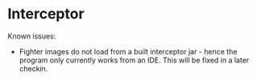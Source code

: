 Interceptor
===========

Known issues:
- Fighter images do not load from a built interceptor jar - hence the program only currently works from an IDE.
This will be fixed in a later checkin.